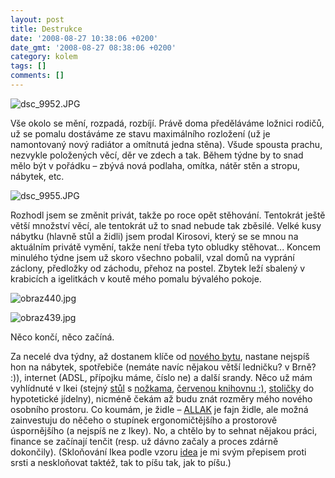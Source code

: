 ```yaml
---
layout: post
title: Destrukce
date: '2008-08-27 10:38:06 +0200'
date_gmt: '2008-08-27 08:38:06 +0200'
category: kolem
tags: []
comments: []
---
```

<p><img src='%base_url%/assets/wp-uploads/2008/08/dsc_9952.JPG' alt='dsc_9952.JPG' /></p>
<p>Vše okolo se mění, rozpadá, rozbíjí. Právě doma předěláváme ložnici rodičů, už se pomalu dostáváme ze stavu maximálního rozložení (už je namontovaný nový radiátor a omítnutá jedna stěna). Všude spousta prachu, nezvykle položených věcí, děr ve zdech a tak. Během týdne by to snad mělo být v pořádku &ndash; zbývá nová podlaha, omítka, nátěr stěn a stropu, nábytek, etc.</p>
<p><img src='%base_url%/assets/wp-uploads/2008/08/dsc_9955.JPG' alt='dsc_9955.JPG' /></p>
<p>Rozhodl jsem se změnit privát, takže po roce opět stěhování. Tentokrát ještě větší množství věcí, ale tentokrát už to snad nebude tak zběsilé. Velké kusy nábytku (hlavně stůl a židli) jsem prodal Kirosovi, který se se mnou na aktuálním privátě vymění, takže není třeba tyto obludky stěhovat... Koncem minulého týdne jsem už skoro všechno pobalil, vzal domů na vyprání záclony, předložky od záchodu, přehoz na postel. Zbytek leží sbalený v krabicích a igelitkách v koutě mého pomalu bývalého pokoje.</p>
<p><img src='%base_url%/assets/wp-uploads/2008/08/obraz440.jpg' alt='obraz440.jpg' /></p>
<p><img src='%base_url%/assets/wp-uploads/2008/08/obraz439.jpg' alt='obraz439.jpg' /></p>
<p>Něco končí, něco začíná.</p>
<p>Za necelé dva týdny, až dostanem klíče od <a href="http://www.mapy.cz/#x=138160194@y=132846255@z=16@mm=ZP@sa=s@st=s@ssq=drobného%205%20brno@sss=1@ssp=120787877_126715777_150311845_149751681">nového bytu</a>, nastane nejspíš hon na nábytek, spotřebiče (nemáte navíc nějakou větší ledničku? v Brně? :)), internet (ADSL, přípojku máme, číslo ne) a další srandy. Něco už mám vyhlídnuté v Ikei (stejný <a href="http://www.ikea.com/cz/cs/catalog/products/80071164">stůl</a> s <a href="http://www.ikea.com/cz/cs/catalog/products/50105293">nožkama</a>, <a href="http://www.ikea.com/cz/cs/catalog/products/70104099">červenou knihovnu :)</a>, <a href="http://www.ikea.com/cz/cs/catalog/products/20131627">stoličky</a> do hypotetické jídelny), nicméně čekám až budu znát rozměry mého nového osobního prostoru. Co koumám, je židle &ndash; <a href="http://www.ikea.com/cz/cs/catalog/products/60118365">ALLAK</a> je fajn židle, ale možná zainvestuju do něčeho o stupínek ergonomičtějšího a prostorově úspornějšího (a nejspíš ne z Ikey). No, a chtělo by to sehnat nějakou práci, finance se začínají tenčit (resp. už dávno začaly a proces zdárně dokončily). (Skloňování Ikea podle vzoru <a href="http://cs.wiktionary.org/wiki/Šablona:Vzor_idea">idea</a> je mi svým přepisem proti srsti a neskloňovat taktéž, tak to píšu tak, jak to píšu.)</p>
